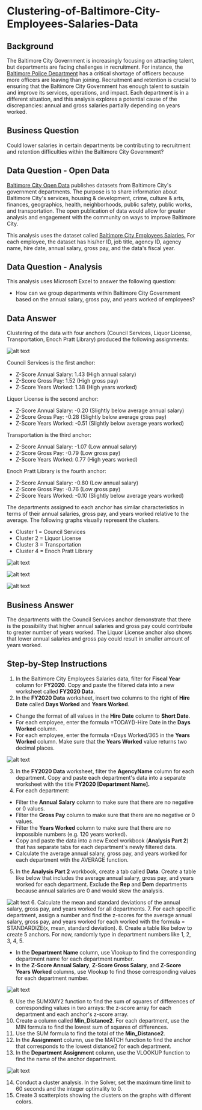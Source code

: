 # Clustering-of-Baltimore-City-Employees-Salaries-Data

## Background
The Baltimore City Government is increasingly focusing on attracting talent, but departments are facing challenges in recruitment. For instance, the [Baltimore Police Department](https://www.baltimoresun.com/maryland/baltimore-city/bs-md-ci-consent-decree-report-20200122-pth324df5vexxbrzyn7m6ebzwy-story.html) has a critical shortage of officers because more officers are leaving than joining. Recruitment and retention is crucial to ensuring that the Baltimore City Government has enough talent to sustain and improve its services, operations, and impact. Each department is in a different situation, and this analysis explores a potential cause of the discrepancies: annual and gross salaries partially depending on years worked. 

## Business Question
Could lower salaries in certain departments be contributing to recruitment and retention difficulties within the Baltimore City Government?

## Data Question - Open Data
[Baltimore City Open Data](https://data.baltimorecity.gov) publishes datasets from Baltimore City's government departments. The purpose is to share information about Baltimore City's services, housing & development, crime, culture & arts, finances, geographics, health, neighborhoods, public safety, public works, and transportation. The open publication of data would allow for greater analysis and engagement with the community on ways to improve Baltimore City.  

This analysis uses the dataset called [Baltimore City Employees Salaries.](https://data.baltimorecity.gov/City-Government/Baltimore-City-Employees-Salaries/w28m-utix) For each employee, the dataset has his/her ID, job title, agency ID, agency name, hire date, annual salary, gross pay, and the data's fiscal year. 

## Data Question - Analysis
This analysis uses Microsoft Excel to answer the following question: 
- How can we group departments within Baltimore City Government based on the annual salary, gross pay, and years worked of employees? 

## Data Answer
Clustering of the data with four anchors (Council Services, Liquor License, Transportation, Enoch Pratt Library) produced the following assignments: 

![alt text](https://github.com/Daphne-Tang/Clustering-of-Baltimore-City-Employees-Salaries-Data/blob/main/Screenshots%20for%20Instructions/Department%20Assignments.png)

Council Services is the first anchor: 
- Z-Score Annual Salary: 1.43 (High annual salary)
- Z-Score Gross Pay: 1.52 (High gross pay)
- Z-Score Years Worked: 1.38 (High years worked)

Liquor License is the second anchor: 
- Z-Score Annual Salary: -0.20 (Slightly below average annual salary)
- Z-Score Gross Pay: -0.28 (Slightly below average gross pay)
- Z-Score Years Worked: -0.51 (Slightly below average years worked)

Transportation is the third anchor: 
- Z-Score Annual Salary: -1.07 (Low annual salary)
- Z-Score Gross Pay: -0.79 (Low gross pay)
- Z-Score Years Worked: 0.77 (High years worked)

Enoch Pratt Library is the fourth anchor: 
- Z-Score Annual Salary: -0.80 (Low annual salary)
- Z-Score Gross Pay: -0.76 (Low gross pay)
- Z-Score Years Worked: -0.10 (Slightly below average years worked)

The departments assigned to each anchor has similar characteristics in terms of their annual salaries, gross pay, and years worked relative to the average. The following graphs visually represent the clusters. 

- Cluster 1 = Council Services
- Cluster 2 = Liquor License
- Cluster 3 = Transportation
- Cluster 4 = Enoch Pratt Library

![alt text](https://github.com/Daphne-Tang/Clustering-of-Baltimore-City-Employees-Salaries-Data/blob/main/Screenshots%20for%20Instructions/Cluster%20Visual%201.png)

![alt text](https://github.com/Daphne-Tang/Clustering-of-Baltimore-City-Employees-Salaries-Data/blob/main/Screenshots%20for%20Instructions/Cluster%20Visual%202.png)

![alt text](https://github.com/Daphne-Tang/Clustering-of-Baltimore-City-Employees-Salaries-Data/blob/main/Screenshots%20for%20Instructions/Cluster%20Visual%203.png)

## Business Answer
The departments with the Council Services anchor demonstrate that there is the possibility that higher annual salaries and gross pay could contribute to greater number of years worked. The Liquor License anchor also shows that lower annual salaries and gross pay could result in smaller amount of years worked. 

## Step-by-Step Instructions
1. In the Baltimore City Employees Salaries data, filter for **Fiscal Year** column for **FY2020**. Copy and paste the filtered data into a new worksheet called **FY2020 Data**.  
2. In the **FY2020 Data** worksheet, insert two columns to the right of **Hire Date** called **Days Worked** and **Years Worked**. 
- Change the format of all values in the **Hire Date** column to **Short Date**. 
- For each employee, enter the formula =TODAY()-Hire Date in the **Days Worked** column.
- For each employee, enter the formula =Days Worked/365 in the **Years Worked** column. Make sure that the **Years Worked** value returns two decimal places. 

![alt text](https://github.com/Daphne-Tang/Clustering-of-Baltimore-City-Employees-Salaries-Data/blob/main/Screenshots%20for%20Instructions/Adding%20Days%20and%20Years%20Worked.png)

3. In the **FY2020 Data** worksheet, filter the **AgencyName** column for each department. Copy and paste each department's data into a separate worksheet with the title **FY2020 [Department Name].**
4. For each department: 
- Filter the **Annual Salary** column to make sure that there are no negative or 0 values. 
- Filter the **Gross Pay** column to make sure that there are no negative or 0 values. 
- Filter the **Years Worked** column to make sure that there are no impossible numbers (e.g. 120 years worked). 
- Copy and paste the data into a new Excel workbook (**Analysis Part 2**) that has separate tabs for each department's newly filtered data.
- Calculate the average annual salary, gross pay, and years worked for each department with the AVERAGE function. 
5. In the **Analysis Part 2** workbook, create a tab called **Data**. Create a table like below that includes the average annual salary, gross pay, and years worked for each department. Exclude the **Rep** and **Dem** departments because annual salaries are 0 and would skew the analysis.

![alt text](https://github.com/Daphne-Tang/Clustering-of-Baltimore-City-Employees-Salaries-Data/blob/main/Screenshots%20for%20Instructions/Data.png)
6. Calculate the mean and standard deviations of the annual salary, gross pay, and years worked for all departments.
7. For each specific department, assign a number and find the z-scores for the average annual salary, gross pay, and years worked for each worked with the formula = STANDARDIZE(x, mean, standard deviation).
8. Create a table like below to create 5 anchors. For now, randomly type in department numbers like 1, 2, 3, 4, 5. 
- In the **Department Name** column, use Vlookup to find the corresponding department name for each department number.
- In the **Z-Score Annual Salary**, **Z-Score Gross Salary**, and **Z-Score Years Worked** columns, use Vlookup to find those corresponding values for each department number. 

![alt text](https://github.com/Daphne-Tang/Clustering-of-Baltimore-City-Employees-Salaries-Data/blob/main/Screenshots%20for%20Instructions/Anchor.png)

9. Use the SUMXMY2 function to find the sum of squares of differences of corresponding values in two arrays: the z-score array for each department and each anchor's z-score array. 
10. Create a column called **Min_Distance2**. For each department, use the MIN formula to find the lowest sum of squares of differences. 
11. Use the SUM formula to find the total of the **Min_Distance2**.
12. In the **Assignment** column, use the MATCH function to find the anchor that corresponds to the lowest distance2 for each department. 
13. In the **Department Assignment** column, use the VLOOKUP function to find the name of the anchor department. 

![alt text](https://github.com/Daphne-Tang/Clustering-of-Baltimore-City-Employees-Salaries-Data/blob/main/Screenshots%20for%20Instructions/Cluster.png)

14. Conduct a cluster analysis. In the Solver, set the maximum time limit to 60 seconds and the integer optimality to 0. 
15. Create 3 scatterplots showing the clusters on the graphs with different colors. 
